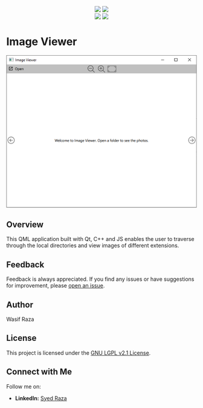 <p align="center">
  <img src="https://img.shields.io/badge/Java Script-F7DF1E?style=for-the-badge&labelColor=black&logo=javascript&logoColor=F7DF1E"> 
  <img src="https://img.shields.io/badge/Qt-QML-008000?style=for-the-badge&labelColor=black&logo=qt&logoColor=008000">
  <br>
  <img src="https://img.shields.io/badge/C%2B%2B-20-F58220?style=for-the-badge&labelColor=black&logo=c%2B%2B&logoColor=F58220">
  <img src="https://img.shields.io/badge/Qt-6.6.1-008000?style=for-the-badge&labelColor=black&logo=qt&logoColor=008000">
</p>

# Image Viewer 

<p align="center">
  <img src="https://github.com/WasifRazaSyed/ImageViewer/blob/main/snip/app_snip.PNG" alt="Application snap">
</p>

## Overview

This QML application built with Qt, C++ and JS enables the user to traverse through the local directories and view images of different extensions.

## Feedback

Feedback is always appreciated. If you find any issues or have suggestions for improvement, please [open an issue](https://github.com/WasifRazaSyed/PostgreSQL/issues).

## Author

Wasif Raza

## License

This project is licensed under the [GNU LGPL v2.1 License](LICENSE).

## Connect with Me

Follow me on:
- **LinkedIn:** [Syed Raza](https://www.linkedin.com/in/syed-raza-2b62051a1/)
